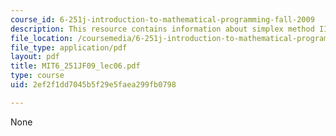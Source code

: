 ```yaml
---
course_id: 6-251j-introduction-to-mathematical-programming-fall-2009
description: This resource contains information about simplex method II.
file_location: /coursemedia/6-251j-introduction-to-mathematical-programming-fall-2009/2ef2f1dd7045b5f29e5faea299fb0798_MIT6_251JF09_lec06.pdf
file_type: application/pdf
layout: pdf
title: MIT6_251JF09_lec06.pdf
type: course
uid: 2ef2f1dd7045b5f29e5faea299fb0798

---
```

None